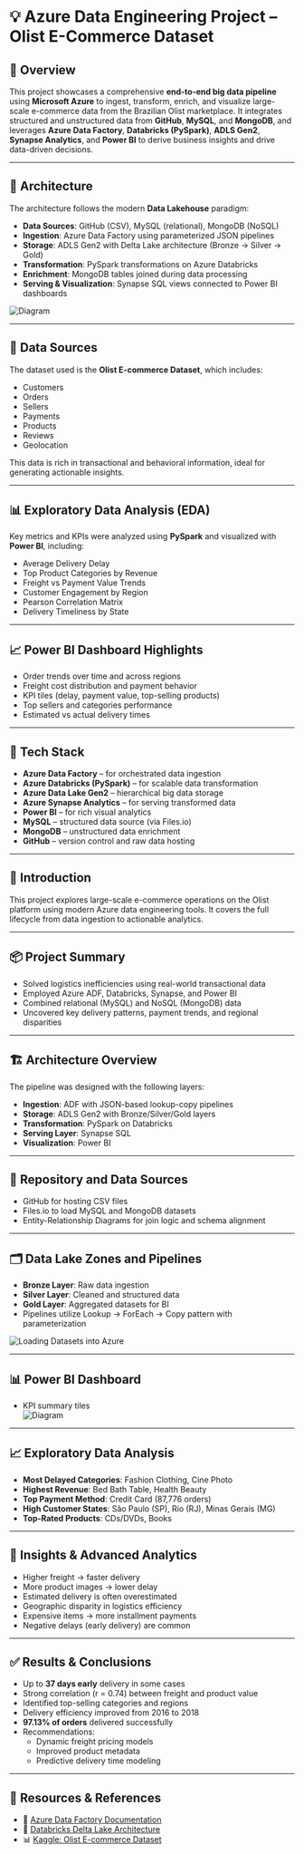 
# 💡 Azure Data Engineering Project – Olist E-Commerce Dataset

## 📌 Overview

This project showcases a comprehensive **end-to-end big data pipeline** using **Microsoft Azure** to ingest, transform, enrich, and visualize large-scale e-commerce data from the Brazilian Olist marketplace. It integrates structured and unstructured data from **GitHub**, **MySQL**, and **MongoDB**, and leverages **Azure Data Factory**, **Databricks (PySpark)**, **ADLS Gen2**, **Synapse Analytics**, and **Power BI** to derive business insights and drive data-driven decisions.

---

## 🚀 Architecture

The architecture follows the modern **Data Lakehouse** paradigm:

- **Data Sources**: GitHub (CSV), MySQL (relational), MongoDB (NoSQL)
- **Ingestion**: Azure Data Factory using parameterized JSON pipelines
- **Storage**: ADLS Gen2 with Delta Lake architecture (Bronze → Silver → Gold)
- **Transformation**: PySpark transformations on Azure Databricks
- **Enrichment**: MongoDB tables joined during data processing
- **Serving & Visualization**: Synapse SQL views connected to Power BI dashboards


![Diagram](ETL%20pipeline%20Architecture%20Diagram.png)


---

## 📂 Data Sources

The dataset used is the **Olist E-commerce Dataset**, which includes:

- Customers  
- Orders  
- Sellers  
- Payments  
- Products  
- Reviews  
- Geolocation  

This data is rich in transactional and behavioral information, ideal for generating actionable insights.

---

## 📊 Exploratory Data Analysis (EDA)

Key metrics and KPIs were analyzed using **PySpark** and visualized with **Power BI**, including:

- Average Delivery Delay  
- Top Product Categories by Revenue  
- Freight vs Payment Value Trends  
- Customer Engagement by Region  
- Pearson Correlation Matrix  
- Delivery Timeliness by State  

---

## 📈 Power BI Dashboard Highlights

- Order trends over time and across regions  
- Freight cost distribution and payment behavior  
- KPI tiles (delay, payment value, top-selling products)  
- Top sellers and categories performance  
- Estimated vs actual delivery times  

---

## 🔐 Tech Stack

- **Azure Data Factory** – for orchestrated data ingestion  
- **Azure Databricks (PySpark)** – for scalable data transformation  
- **Azure Data Lake Gen2** – hierarchical big data storage  
- **Azure Synapse Analytics** – for serving transformed data  
- **Power BI** – for rich visual analytics  
- **MySQL** – structured data source (via Files.io)  
- **MongoDB** – unstructured data enrichment  
- **GitHub** – version control and raw data hosting  

---


## 📌 Introduction

This project explores large-scale e-commerce operations on the Olist platform using modern Azure data engineering tools. It covers the full lifecycle from data ingestion to actionable analytics.

---

## 📦 Project Summary

- Solved logistics inefficiencies using real-world transactional data  
- Employed Azure ADF, Databricks, Synapse, and Power BI  
- Combined relational (MySQL) and NoSQL (MongoDB) data  
- Uncovered key delivery patterns, payment trends, and regional disparities  

---

## 🏗️ Architecture Overview

The pipeline was designed with the following layers:

- **Ingestion**: ADF with JSON-based lookup-copy pipelines  
- **Storage**: ADLS Gen2 with Bronze/Silver/Gold layers  
- **Transformation**: PySpark on Databricks  
- **Serving Layer**: Synapse SQL  
- **Visualization**: Power BI  

---

## 🔗 Repository and Data Sources

- GitHub for hosting CSV files  
- Files.io to load MySQL and MongoDB datasets  
- Entity-Relationship Diagrams for join logic and schema alignment  

---

## 🗂️ Data Lake Zones and Pipelines

- **Bronze Layer**: Raw data ingestion  
- **Silver Layer**: Cleaned and structured data  
- **Gold Layer**: Aggregated datasets for BI  
- Pipelines utilize Lookup → ForEach → Copy pattern with parameterization  


![Loading Datasets into Azure](loading%20datasets%20into%20azure.png)



---

## 📊 Power BI Dashboard

- KPI summary tiles  
![Diagram](power_biDashboard.png)


---

## 📈 Exploratory Data Analysis

- **Most Delayed Categories**: Fashion Clothing, Cine Photo  
- **Highest Revenue**: Bed Bath Table, Health Beauty  
- **Top Payment Method**: Credit Card (87,776 orders)  
- **High Customer States**: São Paulo (SP), Rio (RJ), Minas Gerais (MG)  
- **Top-Rated Products**: CDs/DVDs, Books  

---

## 🔬 Insights & Advanced Analytics

- Higher freight → faster delivery  
- More product images → lower delay  
- Estimated delivery is often overestimated  
- Geographic disparity in logistics efficiency  
- Expensive items → more installment payments  
- Negative delays (early delivery) are common  

---

## ✅ Results & Conclusions

- Up to **37 days early** delivery in some cases  
- Strong correlation (r = 0.74) between freight and product value  
- Identified top-selling categories and regions  
- Delivery efficiency improved from 2016 to 2018  
- **97.13% of orders** delivered successfully  
- Recommendations:  
  - Dynamic freight pricing models  
  - Improved product metadata  
  - Predictive delivery time modeling  

---

## 🔗 Resources & References

- 📘 [Azure Data Factory Documentation](https://learn.microsoft.com/en-us/azure/data-factory/introduction)  
- 🧱 [Databricks Delta Lake Architecture](https://www.databricks.com/delta)  
- 📊 [Kaggle: Olist E-commerce Dataset](https://www.kaggle.com/datasets/olistbr/brazilian-ecommerce)  
